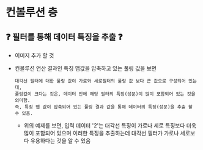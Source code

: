 # 컨볼루션 층

## ❓ 필터를 통해 데이터 특징을 추출 ❓

- 이미지 추가 할 것

- 컨볼루션 연산 결과인 특징 맵값을 압축하고 있는 풀링 값을 보면
  ```
  대각선 필터에 대한 풀링 값이 가로와 세로필터의 풀링 값 보다 큰 값으로 구성되어 있는데,
  풀링값이 크다는 것은, 데이터 안에 해당 필터의 특징(성분)이 많이 포함되어 있는 것을 의미함.
  즉, 특징 맵 값이 압축되어 있는 풀링 결과 값을 통해 데이터의 특징(성분)을 추출 할 수 있음.
  ```
  - 위의 예제를 보면, 입력 데이터 '2'는 대각선 특징이 가로나 세로 특징보다 더욱 많이 포함되어 있으며 이러한 특징을 추출하는데 대각선 필터가 가로나 세로보다 유용하다는 것을 알 수 있음
